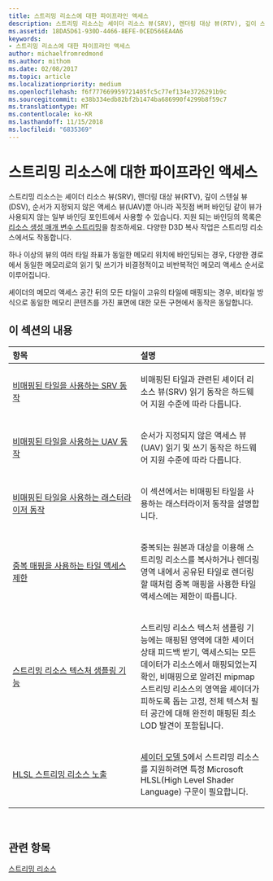 ```yaml
---
title: 스트리밍 리소스에 대한 파이프라인 액세스
description: 스트리밍 리소스는 셰이더 리소스 뷰(SRV), 렌더링 대상 뷰(RTV), 깊이 스텐실 뷰(DSV), 순서가 지정되지 않은 액세스 뷰(UAV)뿐 아니라 꼭짓점 버퍼 바인딩 같이 뷰가 사용되지 않는 일부 바인딩 포인트에서 사용할 수 있습니다.
ms.assetid: 18DA5D61-930D-4466-8EFE-0CED566EA4A6
keywords:
- 스트리밍 리소스에 대한 파이프라인 액세스
author: michaelfromredmond
ms.author: mithom
ms.date: 02/08/2017
ms.topic: article
ms.localizationpriority: medium
ms.openlocfilehash: f6f777669959721405fc5c77ef134e3726291b9c
ms.sourcegitcommit: e38b334edb82bf2b1474ba686990f4299b8f59c7
ms.translationtype: MT
ms.contentlocale: ko-KR
ms.lasthandoff: 11/15/2018
ms.locfileid: "6835369"
---
```

# <a name="pipeline-access-to-streaming-resources"></a>스트리밍 리소스에 대한 파이프라인 액세스


스트리밍 리소스는 셰이더 리소스 뷰(SRV), 렌더링 대상 뷰(RTV), 깊이 스텐실 뷰(DSV), 순서가 지정되지 않은 액세스 뷰(UAV)뿐 아니라 꼭짓점 버퍼 바인딩 같이 뷰가 사용되지 않는 일부 바인딩 포인트에서 사용할 수 있습니다. 지원 되는 바인딩의 목록은 [리소스 생성 매개 변수 스트리밍](streaming-resource-creation-parameters.md)을 참조하세요. 다양한 D3D 복사 작업은 스트리밍 리소스에서도 작동합니다.

하나 이상의 뷰의 여러 타일 좌표가 동일한 메모리 위치에 바인딩되는 경우, 다양한 경로에서 동일한 메모리로의 읽기 및 쓰기가 비결정적이고 비반복적인 메모리 액세스 순서로 이루어집니다.

셰이더의 메모리 액세스 공간 뒤의 모든 타일이 고유의 타일에 매핑되는 경우, 비타일 방식으로 동일한 메모리 콘텐츠를 가진 표면에 대한 모든 구현에서 동작은 동일합니다.

## <a name="span-idin-this-sectionspanin-this-section"></a><span id="in-this-section"></span>이 섹션의 내용


<table>
<colgroup>
<col width="50%" />
<col width="50%" />
</colgroup>
<thead>
<tr class="header">
<th align="left">항목</th>
<th align="left">설명</th>
</tr>
</thead>
<tbody>
<tr class="odd">
<td align="left"><p><a href="srv-behavior-with-non-mapped-tiles.md">비매핑된 타일을 사용하는 SRV 동작</a></p></td>
<td align="left"><p>비매핑된 타일과 관련된 셰이더 리소스 뷰(SRV) 읽기 동작은 하드웨어 지원 수준에 따라 다릅니다.</p></td>
</tr>
<tr class="even">
<td align="left"><p><a href="uav-behavior-with-non-mapped-tiles.md">비매핑된 타일을 사용하는 UAV 동작</a></p></td>
<td align="left"><p>순서가 지정되지 않은 액세스 뷰(UAV) 읽기 및 쓰기 동작은 하드웨어 지원 수준에 따라 다릅니다.</p></td>
</tr>
<tr class="odd">
<td align="left"><p><a href="rasterizer-behavior-with-non-mapped-tiles.md">비매핑된 타일을 사용하는 래스터라이저 동작</a></p></td>
<td align="left"><p>이 섹션에서는 비매핑된 타일을 사용하는 래스터라이저 동작을 설명합니다.</p></td>
</tr>
<tr class="even">
<td align="left"><p><a href="tile-access-limitations-with-duplicate-mappings.md">중복 매핑을 사용하는 타일 액세스 제한</a></p></td>
<td align="left"><p>중복되는 원본과 대상을 이용해 스트리밍 리소스를 복사하거나 렌더링 영역 내에서 공유된 타일로 렌더링할 때처럼 중복 매핑을 사용한 타일 액세스에는 제한이 따릅니다.</p></td>
</tr>
<tr class="odd">
<td align="left"><p><a href="streaming-resources-texture-sampling-features.md">스트리밍 리소스 텍스처 샘플링 기능</a></p></td>
<td align="left"><p>스트리밍 리소스 텍스처 샘플링 기능에는 매핑된 영역에 대한 셰이더 상태 피드백 받기, 액세스되는 모든 데이터가 리소스에서 매핑되었는지 확인, 비매핑으로 알려진 mipmap 스트리밍 리소스의 영역을 셰이더가 피하도록 돕는 고정, 전체 텍스처 필터 공간에 대해 완전히 매핑된 최소 LOD 발견이 포함됩니다.</p></td>
</tr>
<tr class="even">
<td align="left"><p><a href="hlsl-streaming-resources-exposure.md">HLSL 스트리밍 리소스 노출</a></p></td>
<td align="left"><p><a href="https://msdn.microsoft.com/library/windows/desktop/ff471356">셰이더 모델 5</a>에서 스트리밍 리소스를 지원하려면 특정 Microsoft HLSL(High Level Shader Language) 구문이 필요합니다.</p></td>
</tr>
</tbody>
</table>

 

## <a name="span-idrelated-topicsspanrelated-topics"></a><span id="related-topics"></span>관련 항목


[스트리밍 리소스](streaming-resources.md)

 

 




